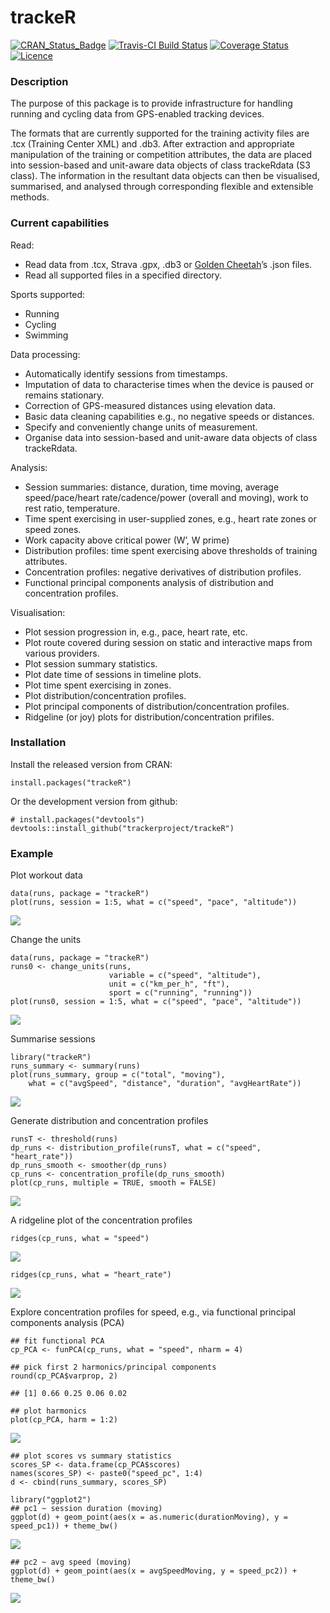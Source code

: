 trackeR
=======

[![CRAN\_Status\_Badge](http://www.r-pkg.org/badges/version/trackeR)](https://cran.r-project.org/package=trackeR)
[![Travis-CI Build
Status](https://travis-ci.org/trackerproject/trackeR.svg?branch=master)](https://travis-ci.org/trackerproject/trackeR)
[![Coverage
Status](https://coveralls.io/repos/github/trackerproject/trackeR/badge.svg?branch=master)](https://coveralls.io/github/trackerproject/trackeR?branch=master)
[![Licence](https://img.shields.io/badge/licence-GPL--3-blue.svg)](https://www.gnu.org/licenses/gpl-3.0.en.html)

### Description

The purpose of this package is to provide infrastructure for handling
running and cycling data from GPS-enabled tracking devices.

The formats that are currently supported for the training activity files
are .tcx (Training Center XML) and .db3. After extraction and
appropriate manipulation of the training or competition attributes, the
data are placed into session-based and unit-aware data objects of class
trackeRdata (S3 class). The information in the resultant data objects
can then be visualised, summarised, and analysed through corresponding
flexible and extensible methods.

### Current capabilities

Read:

-   Read data from .tcx, Strava .gpx, .db3 or [Golden
    Cheetah](http://goldencheetah.org)’s .json files.
-   Read all supported files in a specified directory.

Sports supported:

-   Running
-   Cycling
-   Swimming

Data processing:

-   Automatically identify sessions from timestamps.
-   Imputation of data to characterise times when the device is paused
    or remains stationary.
-   Correction of GPS-measured distances using elevation data.
-   Basic data cleaning capabilities e.g., no negative speeds or
    distances.
-   Specify and conveniently change units of measurement.
-   Organise data into session-based and unit-aware data objects of
    class trackeRdata.

Analysis:

-   Session summaries: distance, duration, time moving, average
    speed/pace/heart rate/cadence/power (overall and moving), work to
    rest ratio, temperature.
-   Time spent exercising in user-supplied zones, e.g., heart rate zones
    or speed zones.
-   Work capacity above critical power (W’, W prime)
-   Distribution profiles: time spent exercising above thresholds of
    training attributes.
-   Concentration profiles: negative derivatives of distribution
    profiles.
-   Functional principal components analysis of distribution and
    concentration profiles.

Visualisation:

-   Plot session progression in, e.g., pace, heart rate, etc.
-   Plot route covered during session on static and interactive maps
    from various providers.
-   Plot session summary statistics.
-   Plot date time of sessions in timeline plots.
-   Plot time spent exercising in zones.
-   Plot distribution/concentration profiles.
-   Plot principal components of distribution/concentration profiles.
-   Ridgeline (or joy) plots for distribution/concentration prifiles.

### Installation

Install the released version from CRAN:

    install.packages("trackeR")

Or the development version from github:

    # install.packages("devtools")
    devtools::install_github("trackerproject/trackeR")

### Example

Plot workout data

    data(runs, package = "trackeR")
    plot(runs, session = 1:5, what = c("speed", "pace", "altitude"))

![](README_files/figure-markdown_strict/plots-1.png)

Change the units

    data(runs, package = "trackeR")
    runs0 <- change_units(runs,
                          variable = c("speed", "altitude"),
                          unit = c("km_per_h", "ft"),
                          sport = c("running", "running"))
    plot(runs0, session = 1:5, what = c("speed", "pace", "altitude"))

![](README_files/figure-markdown_strict/plots_new-1.png)

Summarise sessions

    library("trackeR")
    runs_summary <- summary(runs)
    plot(runs_summary, group = c("total", "moving"),
        what = c("avgSpeed", "distance", "duration", "avgHeartRate"))

![](README_files/figure-markdown_strict/summary-1.png)

Generate distribution and concentration profiles

    runsT <- threshold(runs)
    dp_runs <- distribution_profile(runsT, what = c("speed", "heart_rate"))
    dp_runs_smooth <- smoother(dp_runs)
    cp_runs <- concentration_profile(dp_runs_smooth)
    plot(cp_runs, multiple = TRUE, smooth = FALSE)

![](README_files/figure-markdown_strict/cprofile-1.png)

A ridgeline plot of the concentration profiles

    ridges(cp_runs, what = "speed")

![](README_files/figure-markdown_strict/cprofile-ridges-1.png)

    ridges(cp_runs, what = "heart_rate")

![](README_files/figure-markdown_strict/cprofile-ridges-hr-1.png)

Explore concentration profiles for speed, e.g., via functional principal
components analysis (PCA)

    ## fit functional PCA
    cp_PCA <- funPCA(cp_runs, what = "speed", nharm = 4)

    ## pick first 2 harmonics/principal components
    round(cp_PCA$varprop, 2)

    ## [1] 0.66 0.25 0.06 0.02

    ## plot harmonics
    plot(cp_PCA, harm = 1:2)

![](README_files/figure-markdown_strict/funPCA-1.png)

    ## plot scores vs summary statistics
    scores_SP <- data.frame(cp_PCA$scores)
    names(scores_SP) <- paste0("speed_pc", 1:4)
    d <- cbind(runs_summary, scores_SP)

    library("ggplot2")
    ## pc1 ~ session duration (moving)
    ggplot(d) + geom_point(aes(x = as.numeric(durationMoving), y = speed_pc1)) + theme_bw()

![](README_files/figure-markdown_strict/scores-1.png)

    ## pc2 ~ avg speed (moving)
    ggplot(d) + geom_point(aes(x = avgSpeedMoving, y = speed_pc2)) + theme_bw()

![](README_files/figure-markdown_strict/scores-2.png)
